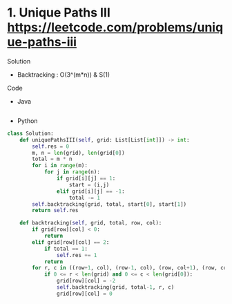 # 1. Unique Paths III https://leetcode.com/problems/unique-paths-iii

Solution

- Backtracking : O(3^(m*n)) & S(1)

Code

- Java

```java

```

- Python

```python
class Solution:
    def uniquePathsIII(self, grid: List[List[int]]) -> int:
        self.res = 0
        m, n = len(grid), len(grid[0])
        total = m * n
        for i in range(m):
            for j in range(n):
                if grid[i][j] == 1:
                    start = (i,j)
                elif grid[i][j] == -1:
                    total -= 1
        self.backtracking(grid, total, start[0], start[1])
        return self.res

    def backtracking(self, grid, total, row, col):
        if grid[row][col] < 0:
            return
        elif grid[row][col] == 2:
            if total == 1:
                self.res += 1
            return
        for r, c in ((row+1, col), (row-1, col), (row, col+1), (row, col-1)):
            if 0 <= r < len(grid) and 0 <= c < len(grid[0]):
                grid[row][col] = -2
                self.backtracking(grid, total-1, r, c)
                grid[row][col] = 0
```